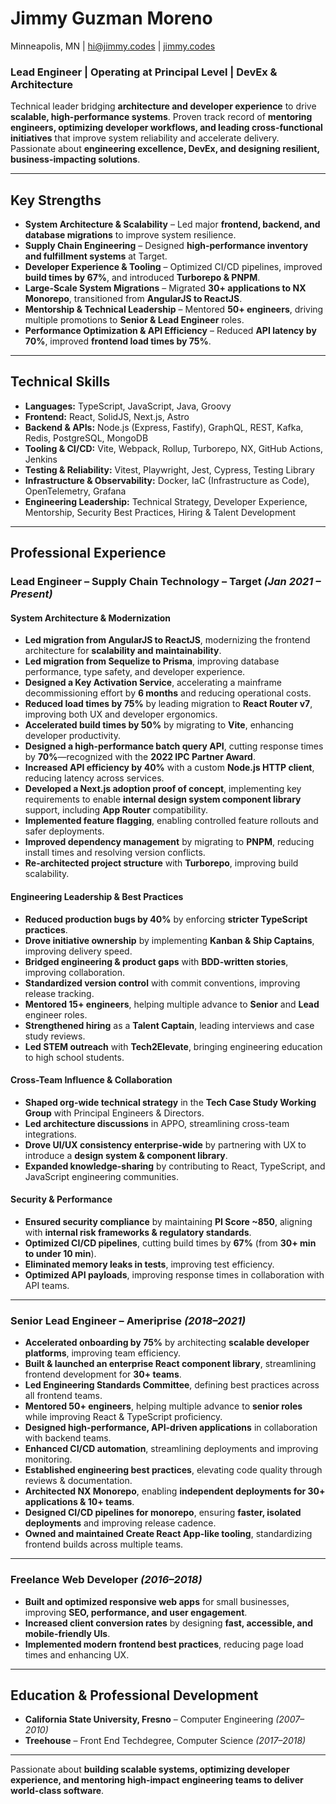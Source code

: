 # Jimmy Guzman Moreno

Minneapolis, MN | [hi@jimmy.codes](mailto:hi@jimmy.codes) | [jimmy.codes](https://jimmy.codes)

### **Lead Engineer** | **Operating at Principal Level** | **DevEx & Architecture**

Technical leader bridging **architecture and developer experience** to drive **scalable, high-performance systems**. Proven track record of **mentoring engineers, optimizing developer workflows, and leading cross-functional initiatives** that improve system reliability and accelerate delivery. Passionate about **engineering excellence, DevEx, and designing resilient, business-impacting solutions**.

---

## **Key Strengths**

- **System Architecture & Scalability** – Led major **frontend, backend, and database migrations** to improve system resilience.
- **Supply Chain Engineering** – Designed **high-performance inventory and fulfillment systems** at Target.
- **Developer Experience & Tooling** – Optimized CI/CD pipelines, improved **build times by 67%**, and introduced **Turborepo & PNPM**.
- **Large-Scale System Migrations** – Migrated **30+ applications to NX Monorepo**, transitioned from **AngularJS to ReactJS**.
- **Mentorship & Technical Leadership** – Mentored **50+ engineers**, driving multiple promotions to **Senior & Lead Engineer** roles.
- **Performance Optimization & API Efficiency** – Reduced **API latency by 70%**, improved **frontend load times by 75%**.

---

## **Technical Skills**

- **Languages:** TypeScript, JavaScript, Java, Groovy
- **Frontend:** React, SolidJS, Next.js, Astro
- **Backend & APIs:** Node.js (Express, Fastify), GraphQL, REST, Kafka, Redis, PostgreSQL, MongoDB
- **Tooling & CI/CD:** Vite, Webpack, Rollup, Turborepo, NX, GitHub Actions, Jenkins
- **Testing & Reliability:** Vitest, Playwright, Jest, Cypress, Testing Library
- **Infrastructure & Observability:** Docker, IaC (Infrastructure as Code), OpenTelemetry, Grafana
- **Engineering Leadership:** Technical Strategy, Developer Experience, Mentorship, Security Best Practices, Hiring & Talent Development

---

## **Professional Experience**

### **Lead Engineer – Supply Chain Technology** – Target _(Jan 2021 – Present)_

#### **System Architecture & Modernization**

- **Led migration from AngularJS to ReactJS**, modernizing the frontend architecture for **scalability and maintainability**.
- **Led migration from Sequelize to Prisma**, improving database performance, type safety, and developer experience.
- **Designed a Key Activation Service**, accelerating a mainframe decommissioning effort by **6 months** and reducing operational costs.
- **Reduced load times by 75%** by leading migration to **React Router v7**, improving both UX and developer ergonomics.
- **Accelerated build times by 50%** by migrating to **Vite**, enhancing developer productivity.
- **Designed a high-performance batch query API**, cutting response times by **70%**—recognized with the **2022 IPC Partner Award**.
- **Increased API efficiency by 40%** with a custom **Node.js HTTP client**, reducing latency across services.
- **Developed a Next.js adoption proof of concept**, implementing key requirements to enable **internal design system component library** support, including **App Router** compatibility.
- **Implemented feature flagging**, enabling controlled feature rollouts and safer deployments.
- **Improved dependency management** by migrating to **PNPM**, reducing install times and resolving version conflicts.
- **Re-architected project structure** with **Turborepo**, improving build scalability.

#### **Engineering Leadership & Best Practices**

- **Reduced production bugs by 40%** by enforcing **stricter TypeScript practices**.
- **Drove initiative ownership** by implementing **Kanban & Ship Captains**, improving delivery speed.
- **Bridged engineering & product gaps** with **BDD-written stories**, improving collaboration.
- **Standardized version control** with commit conventions, improving release tracking.
- **Mentored 15+ engineers**, helping multiple advance to **Senior** and **Lead** engineer roles.
- **Strengthened hiring** as a **Talent Captain**, leading interviews and case study reviews.
- **Led STEM outreach** with **Tech2Elevate**, bringing engineering education to high school students.

#### **Cross-Team Influence & Collaboration**

- **Shaped org-wide technical strategy** in the **Tech Case Study Working Group** with Principal Engineers & Directors.
- **Led architecture discussions** in APPO, streamlining cross-team integrations.
- **Drove UI/UX consistency enterprise-wide** by partnering with UX to introduce a **design system & component library**.
- **Expanded knowledge-sharing** by contributing to React, TypeScript, and JavaScript engineering communities.

#### **Security & Performance**

- **Ensured security compliance** by maintaining **PI Score ~850**, aligning with **internal risk frameworks & regulatory standards**.
- **Optimized CI/CD pipelines**, cutting build times by **67%** (from **30+ min to under 10 min**).
- **Eliminated memory leaks in tests**, improving test efficiency.
- **Optimized API payloads**, improving response times in collaboration with API teams.

---

### **Senior Lead Engineer** – Ameriprise _(2018–2021)_

- **Accelerated onboarding by 75%** by architecting **scalable developer platforms**, improving team efficiency.
- **Built & launched an enterprise React component library**, streamlining frontend development for **30+ teams**.
- **Led Engineering Standards Committee**, defining best practices across all frontend teams.
- **Mentored 50+ engineers**, helping multiple advance to **senior roles** while improving React & TypeScript proficiency.
- **Designed high-performance, API-driven applications** in collaboration with backend teams.
- **Enhanced CI/CD automation**, streamlining deployments and improving monitoring.
- **Established engineering best practices**, elevating code quality through reviews & documentation.
- **Architected NX Monorepo**, enabling **independent deployments for 30+ applications & 10+ teams**.
- **Designed CI/CD pipelines for monorepo**, ensuring **faster, isolated deployments** and improving release cadence.
- **Owned and maintained Create React App-like tooling**, standardizing frontend builds across multiple teams.

---

### **Freelance Web Developer** _(2016–2018)_

- **Built and optimized responsive web apps** for small businesses, improving **SEO, performance, and user engagement**.
- **Increased client conversion rates** by designing **fast, accessible, and mobile-friendly UIs**.
- **Implemented modern frontend best practices**, reducing page load times and enhancing UX.

---

## **Education & Professional Development**

- **California State University, Fresno** – Computer Engineering _(2007–2010)_
- **Treehouse** – Front End Techdegree, Computer Science _(2017–2018)_

---

Passionate about **building scalable systems, optimizing developer experience, and mentoring high-impact engineering teams to deliver world-class software**.
